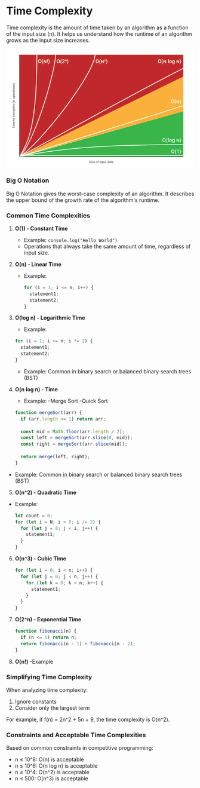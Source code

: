 # Time Complexity

Time complexity is the amount of time taken by an algorithm as a function of the input size (n). It helps us understand how the runtime of an algorithm grows as the input size increases.

![min max Heap tree](../img/time-complexity.png)

### Big O Notation

Big O Notation gives the worst-case complexity of an algorithm. It describes the upper bound of the growth rate of the algorithm's runtime.

### Common Time Complexities

1. **O(1) - Constant Time**

   - Example: `console.log("Hello World")`
   - Operations that always take the same amount of time, regardless of input size.

2. **O(n) - Linear Time**
   - Example:
     ```javascript
     for (i = 1; i <= n; i++) {
       statement1;
       statement2;
     }
     ```
3. **O(log n) - Logarithmic Time**

   - Example:

   ```javascript
   for (i = 1; i <= n; i *= 2) {
     statement1;
     statement2;
   }
   ```

   - Example: Common in binary search or balanced binary search trees (BST)

4. **O(n log n) - Time**

   - Example:
     -Merge Sort
     -Quick Sort

   ```javascript
   function mergeSort(arr) {
     if (arr.length <= 1) return arr;

     const mid = Math.floor(arr.length / 2);
     const left = mergeSort(arr.slice(0, mid));
     const right = mergeSort(arr.slice(mid));

     return merge(left, right);
   }
   ```

- Example: Common in binary search or balanced binary search trees (BST)

5. **O(n^2) - Quadratic Time**

- Example:

  ```javascript
  let count = 0;
  for (let i = N; i > 0; i /= 2) {
    for (let j = 0; j < i; j++) {
      statement1;
    }
  }
  ```

6. **O(n^3) - Cubic Time**

   ```javascript
   for (let i = 0; i < n; i++) {
     for (let j = 0; j < n; j++) {
       for (let k = 0; k < n; k++) {
         statement1;
       }
     }
   }
   ```

7. **O(2^n) - Exponential Time**

   ```javascript
   function fibonacci(n) {
     if (n <= 1) return n;
     return fibonacci(n - 1) + fibonacci(n - 2);
   }
   ```

8. **O(n!)**
   -Example

### Simplifying Time Complexity

When analyzing time complexity:

1. Ignore constants
2. Consider only the largest term

For example, if f(n) = 2n^2 + 5n + 9, the time complexity is O(n^2).

### Constraints and Acceptable Time Complexities

Based on common constraints in competitive programming:

- n ≤ 10^8: O(n) is acceptable
- n ≤ 10^6: O(n log n) is acceptable
- n ≤ 10^4: O(n^2) is acceptable
- n ≤ 500: O(n^3) is acceptable
